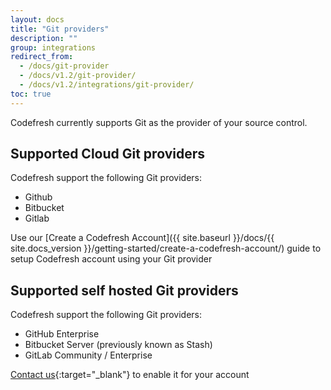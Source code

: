 ```yaml
---
layout: docs
title: "Git providers"
description: ""
group: integrations
redirect_from:
  - /docs/git-provider
  - /docs/v1.2/git-provider/
  - /docs/v1.2/integrations/git-provider/
toc: true
---
```

Codefresh currently supports Git as the provider of your source control.

## Supported Cloud Git providers
Codefresh support the following Git providers:
- Github
- Bitbucket
- Gitlab

Use our [Create a Codefresh Account]({{ site.baseurl }}/docs/{{ site.docs_version }}/getting-started/create-a-codefresh-account/) guide to setup Codefresh account using your Git provider

## Supported self hosted Git providers
Codefresh support the following Git providers:
- GitHub Enterprise
- Bitbucket Server (previously known as Stash)
- GitLab Community / Enterprise

[Contact us](https://codefresh.io/schedule-a-demo/){:target="_blank"} to enable it for your account
